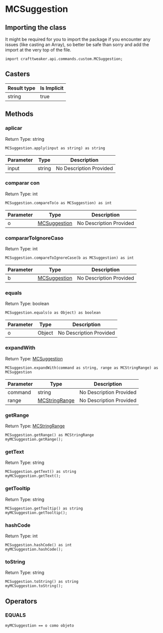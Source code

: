 # MCSuggestion

## Importing the class

It might be required for you to import the package if you encounter any issues (like casting an Array), so better be safe than sorry and add the import at the very top of the file.
```zenscript
import crafttweaker.api.commands.custom.MCSuggestion;
```


## Casters

| Result type | Is Implicit |
| ----------- | ----------- |
| string      | true        |

## Methods

### aplicar

Return Type: string

```zenscript
MCSuggestion.apply(input as string) as string
```
| Parameter | Type   | Description             |
| --------- | ------ | ----------------------- |
| input     | string | No Description Provided |

### comparar con

Return Type: int

```zenscript
MCSuggestion.compareTo(o as MCSuggestion) as int
```
| Parameter | Type                                                      | Description             |
| --------- | --------------------------------------------------------- | ----------------------- |
| o         | [MCSuggestion](/vanilla/api/commands/custom/MCSuggestion) | No Description Provided |

### compararToIgnoreCaso

Return Type: int

```zenscript
MCSuggestion.compareToIgnoreCase(b as MCSuggestion) as int
```
| Parameter | Type                                                      | Description             |
| --------- | --------------------------------------------------------- | ----------------------- |
| b         | [MCSuggestion](/vanilla/api/commands/custom/MCSuggestion) | No Description Provided |

### equals

Return Type: boolean

```zenscript
MCSuggestion.equals(o as Object) as boolean
```
| Parameter | Type   | Description             |
| --------- | ------ | ----------------------- |
| o         | Object | No Description Provided |

### expandWith

Return Type: [MCSuggestion](/vanilla/api/commands/custom/MCSuggestion)

```zenscript
MCSuggestion.expandWith(command as string, range as MCStringRange) as MCSuggestion
```
| Parameter | Type                                                        | Description             |
| --------- | ----------------------------------------------------------- | ----------------------- |
| command   | string                                                      | No Description Provided |
| range     | [MCStringRange](/vanilla/api/commands/custom/MCStringRange) | No Description Provided |

### getRange

Return Type: [MCStringRange](/vanilla/api/commands/custom/MCStringRange)

```zenscript
MCSuggestion.getRange() as MCStringRange
myMCSuggestion.getRange();
```
### getText

Return Type: string

```zenscript
MCSuggestion.getText() as string
myMCSuggestion.getText();
```
### getTooltip

Return Type: string

```zenscript
MCSuggestion.getTooltip() as string
myMCSuggestion.getTooltip();
```
### hashCode

Return Type: int

```zenscript
MCSuggestion.hashCode() as int
myMCSuggestion.hashCode();
```
### toString

Return Type: string

```zenscript
MCSuggestion.toString() as string
myMCSuggestion.toString();
```

## Operators

### EQUALS

```zenscript
myMCSuggestion == o como objeto
```



